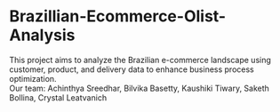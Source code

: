 # Brazillian-Ecommerce-Olist-Analysis
This project aims to analyze the Brazilian e-commerce landscape using customer, product, and delivery data to enhance business process optimization.  
Our team: Achinthya Sreedhar, Bilvika Basetty, Kaushiki Tiwary, Saketh Bollina, Crystal Leatvanich
